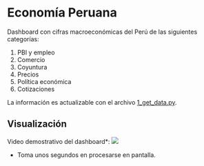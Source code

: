 # Economía Peruana
Dashboard con cifras macroeconómicas del Perú de las siguientes categorías:
1. PBI y empleo
2. Comercio
3. Coyuntura
4. Precios
5. Política económica
6. Cotizaciones

La información es actualizable con el archivo [1_get_data.py](https://github.com/mauricioalvaradoo/indicators/blob/master/1_get_data.py).


## Visualización
Video demostrativo del dashboard*:
![](figures/dashboard.gif)

* Toma unos segundos en procesarse en pantalla.

